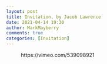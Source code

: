 ```yaml
---
layout: post
title: Invitation, by Jacob Lawrence
date: 2021-04-14 19:30
author: MarkMayberry
comments: true
categories: [Invitation]
---
```

<!-- wp:embed {"url":"https://vimeo.com/539098921","type":"video","providerNameSlug":"vimeo","responsive":true,"className":"wp-embed-aspect-4-3 wp-has-aspect-ratio"} -->
<figure class="wp-block-embed is-type-video is-provider-vimeo wp-block-embed-vimeo wp-embed-aspect-4-3 wp-has-aspect-ratio"><div class="wp-block-embed__wrapper">
https://vimeo.com/539098921
</div></figure>
<!-- /wp:embed -->
